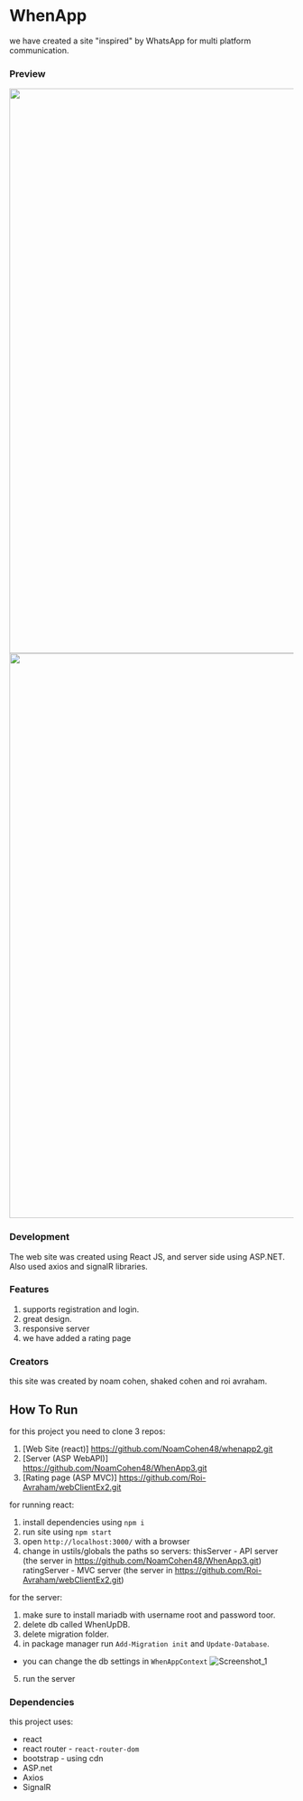 # WhenApp
we have created a site "inspired" by WhatsApp for multi platform communication.

### Preview
<img src="https://user-images.githubusercontent.com/92931230/164974162-bfb6b82e-ffaa-4ef6-874c-aa6e72c4ee8a.png" width="1000">
<img src="https://user-images.githubusercontent.com/92931230/164974175-2a0fd857-3ee9-4827-869b-dd7363a85131.png" width="1000">

### Development
The web site was created using React JS, and server side using ASP.NET.
Also used axios and signalR libraries. 

### Features
1. supports registration and login.
2. great design.
3. responsive server
4. we have added a rating page

### Creators
this site was created by noam cohen, shaked cohen and roi avraham.

## How To Run
for this project you need to clone 3 repos:
  1. [Web Site (react)] https://github.com/NoamCohen48/whenapp2.git
  2. [Server (ASP WebAPI)] https://github.com/NoamCohen48/WhenApp3.git
  3. [Rating page (ASP MVC)] https://github.com/Roi-Avraham/webClientEx2.git

for running react:
1. install dependencies using `npm i`
2. run site using `npm start`
3. open `http://localhost:3000/` with a browser
4. change in ustils/globals the paths so servers:
   thisServer - API server (the server in https://github.com/NoamCohen48/WhenApp3.git)
   ratingServer - MVC server (the server in https://github.com/Roi-Avraham/webClientEx2.git)

for the server:
1. make sure to install mariadb with username root and password toor.
2. delete db called WhenUpDB.
3. delete migration folder.
4. in package manager run `Add-Migration init` and `Update-Database`.
- you can change the db settings in `WhenAppContext`
![Screenshot_1](https://user-images.githubusercontent.com/92931230/169861142-caac3fb0-8244-4c7c-a4b3-6d7413e2cf57.png)
5. run the server

### Dependencies
this project uses:
- react
- react router - `react-router-dom`
- bootstrap - using cdn
- ASP.net
- Axios
- SignalR
